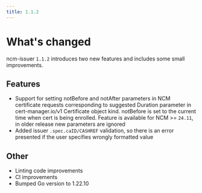 ```yaml
---
title: 1.1.2
---
```


# What's changed

ncm-issuer `1.1.2` introduces two new features and includes some small improvements.

## Features

* Support for setting notBefore and notAfter parameters in NCM certificate requests corresponding to suggested Duration parameter in cert-manager.io/v1 Certificate object kind. notBefore is set to the current time when cert is being enrolled. Feature is available for NCM >= `24.11`, in older release new parameters are ignored
* Added issuer `.spec.caID/CASHREF` validation, so there is an error presented if the user specifies wrongly formatted value

## Other

* Linting code improvements
* CI improvements
* Bumped Go version to 1.22.10